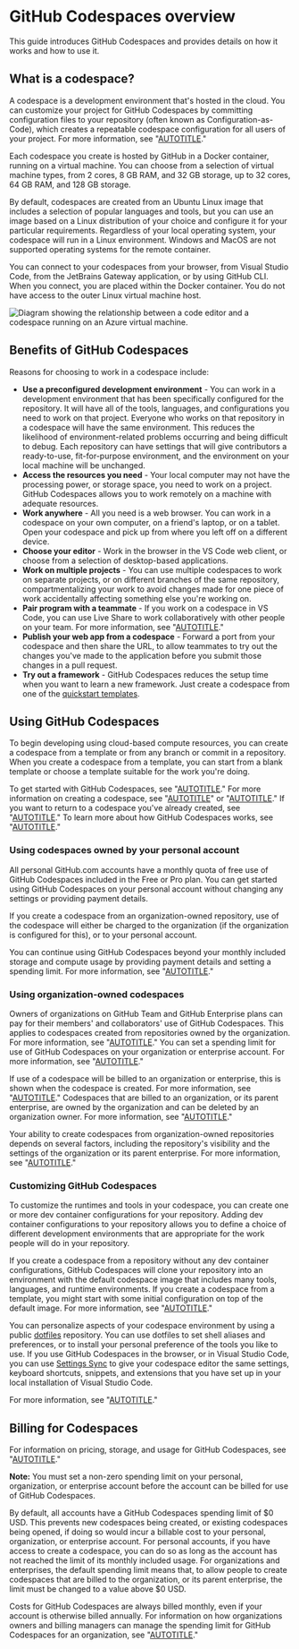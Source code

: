 # GitHub Codespaces overview

This guide introduces GitHub Codespaces and provides details on how it works and how to use it.

## What is a codespace?

A codespace is a development environment that's hosted in the cloud. You can customize your project for GitHub Codespaces by committing configuration files to your repository (often known as Configuration-as-Code), which creates a repeatable codespace configuration for all users of your project. For more information, see "[AUTOTITLE](/codespaces/setting-up-your-project-for-codespaces/adding-a-dev-container-configuration/introduction-to-dev-containers)."

Each codespace you create is hosted by GitHub in a Docker container, running on a virtual machine. You can choose from a selection of virtual machine types, from 2 cores, 8 GB RAM, and 32 GB storage, up to 32 cores, 64 GB RAM, and 128 GB storage.

By default, codespaces are created from an Ubuntu Linux image that includes a selection of popular languages and tools, but you can use an image based on a Linux distribution of your choice and configure it for your particular requirements. Regardless of your local operating system, your codespace will run in a Linux environment. Windows and MacOS are not supported operating systems for the remote container.

You can connect to your codespaces from your browser, from Visual Studio Code, from the JetBrains Gateway application, or by using GitHub CLI. When you connect, you are placed within the Docker container. You do not have access to the outer Linux virtual machine host.

![Diagram showing the relationship between a code editor and a codespace running on an Azure virtual machine.](/assets/images/help/codespaces/codespaces-diagram.png)

## Benefits of GitHub Codespaces

Reasons for choosing to work in a codespace include:

- **Use a preconfigured development environment** - You can work in a development environment that has been specifically configured for the repository. It will have all of the tools, languages, and configurations you need to work on that project. Everyone who works on that repository in a codespace will have the same environment. This reduces the likelihood of environment-related problems occurring and being difficult to debug. Each repository can have settings that will give contributors a ready-to-use, fit-for-purpose environment, and the environment on your local machine will be unchanged.
- **Access the resources you need** - Your local computer may not have the processing power, or storage space, you need to work on a project. GitHub Codespaces allows you to work remotely on a machine with adequate resources.
- **Work anywhere** - All you need is a web browser. You can work in a codespace on your own computer, on a friend's laptop, or on a tablet. Open your codespace and pick up from where you left off on a different device.
- **Choose your editor** - Work in the browser in the VS Code web client, or choose from a selection of desktop-based applications.
- **Work on multiple projects** - You can use multiple codespaces to work on separate projects, or on different branches of the same repository, compartmentalizing your work to avoid changes made for one piece of work accidentally affecting something else you're working on.
- **Pair program with a teammate** - If you work on a codespace in VS Code, you can use Live Share to work collaboratively with other people on your team. For more information, see "[AUTOTITLE](/codespaces/developing-in-a-codespace/working-collaboratively-in-a-codespace)."
- **Publish your web app from a codespace** - Forward a port from your codespace and then share the URL, to allow teammates to try out the changes you've made to the application before you submit those changes in a pull request.
- **Try out a framework** - GitHub Codespaces reduces the setup time when you want to learn a new framework. Just create a codespace from one of the [quickstart templates](https://github.com/codespaces/templates).

## Using GitHub Codespaces

To begin developing using cloud-based compute resources, you can create a codespace from a template or from any branch or commit in a repository. When you create a codespace from a template, you can start from a blank template or choose a template suitable for the work you're doing.

To get started with GitHub Codespaces, see "[AUTOTITLE](/codespaces/getting-started/quickstart)." For more information on creating a codespace, see "[AUTOTITLE](/codespaces/developing-in-codespaces/creating-a-codespace-for-a-repository)" or "[AUTOTITLE](/codespaces/developing-in-codespaces/creating-a-codespace-from-a-template)." If you want to return to a codespace you've already created, see "[AUTOTITLE](/codespaces/developing-in-codespaces/opening-an-existing-codespace)." To learn more about how GitHub Codespaces works, see "[AUTOTITLE](/codespaces/getting-started/deep-dive)."

### Using codespaces owned by your personal account

All personal GitHub.com accounts have a monthly quota of free use of GitHub Codespaces included in the Free or Pro plan. You can get started using GitHub Codespaces on your personal account without changing any settings or providing payment details.

If you create a codespace from an organization-owned repository, use of the codespace will either be charged to the organization (if the organization is configured for this), or to your personal account.

You can continue using GitHub Codespaces beyond your monthly included storage and compute usage by providing payment details and setting a spending limit. For more information, see "[AUTOTITLE](/billing/managing-billing-for-github-codespaces/about-billing-for-github-codespaces)."

### Using organization-owned codespaces

Owners of organizations on GitHub Team and GitHub Enterprise plans can pay for their members' and collaborators' use of GitHub Codespaces. This applies to codespaces created from repositories owned by the organization. For more information, see "[AUTOTITLE](/codespaces/managing-codespaces-for-your-organization/choosing-who-owns-and-pays-for-codespaces-in-your-organization)." You can set a spending limit for use of GitHub Codespaces on your organization or enterprise account. For more information, see "[AUTOTITLE](/billing/managing-billing-for-github-codespaces/managing-the-spending-limit-for-github-codespaces)."

If use of a codespace will be billed to an organization or enterprise, this is shown when the codespace is created. For more information, see "[AUTOTITLE](/codespaces/developing-in-a-codespace/creating-a-codespace-for-a-repository#creating-a-codespace-for-a-repository)." Codespaces that are billed to an organization, or its parent enterprise, are owned by the organization and can be deleted by an organization owner. For more information, see "[AUTOTITLE](/codespaces/developing-in-a-codespace/deleting-a-codespace#deleting-codespaces-in-your-organization)."

Your ability to create codespaces from organization-owned repositories depends on several factors, including the repository's visibility and the settings of the organization or its parent enterprise. For more information, see "[AUTOTITLE](/codespaces/troubleshooting/troubleshooting-creation-and-deletion-of-codespaces#no-access-to-create-a-codespace)."

### Customizing GitHub Codespaces

To customize the runtimes and tools in your codespace, you can create one or more dev container configurations for your repository. Adding dev container configurations to your repository allows you to define a choice of different development environments that are appropriate for the work people will do in your repository.

If you create a codespace from a repository without any dev container configurations, GitHub Codespaces will clone your repository into an environment with the default codespace image that includes many tools, languages, and runtime environments. If you create a codespace from a template, you might start with some initial configuration on top of the default image. For more information, see "[AUTOTITLE](/codespaces/setting-up-your-project-for-codespaces/adding-a-dev-container-configuration/introduction-to-dev-containers)."

You can personalize aspects of your codespace environment by using a public [dotfiles](https://dotfiles.github.io/tutorials/) repository. You can use dotfiles to set shell aliases and preferences, or to install your personal preference of the tools you like to use. If you use GitHub Codespaces in the browser, or in Visual Studio Code, you can use [Settings Sync](https://code.visualstudio.com/docs/editor/settings-sync) to give your codespace editor the same settings, keyboard shortcuts, snippets, and extensions that you have set up in your local installation of Visual Studio Code.

For more information, see "[AUTOTITLE](/codespaces/customizing-your-codespace)."

## Billing for Codespaces

For information on pricing, storage, and usage for GitHub Codespaces, see "[AUTOTITLE](/billing/managing-billing-for-github-codespaces/about-billing-for-github-codespaces)."

<div class="ghd-spotlight ghd-spotlight-note border rounded-1 my-3 p-3 f5 color-border-accent-emphasis color-bg-accent">

**Note:** You must set a non-zero spending limit on your personal, organization, or enterprise account before the account can be billed for use of GitHub Codespaces.

</div>

By default, all accounts have a GitHub Codespaces spending limit of $0 USD. This prevents new codespaces being created, or existing codespaces being opened, if doing so would incur a billable cost to your personal, organization, or enterprise account. For personal accounts, if you have access to create a codespace, you can do so as long as the account has not reached the limit of its monthly included usage. For organizations and enterprises, the default spending limit means that, to allow people to create codespaces that are billed to the organization, or its parent enterprise, the limit must be changed to a value above $0 USD.

Costs for GitHub Codespaces are always billed monthly, even if your account is otherwise billed annually. For information on how organizations owners and billing managers can manage the spending limit for GitHub Codespaces for an organization, see "[AUTOTITLE](/billing/managing-billing-for-github-codespaces/managing-the-spending-limit-for-github-codespaces)."
